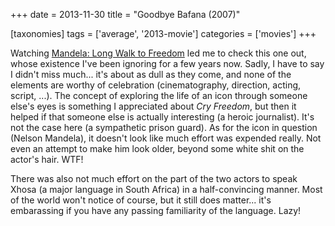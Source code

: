 +++
date = 2013-11-30
title = "Goodbye Bafana (2007)"

[taxonomies]
tags = ['average', '2013-movie']
categories = ['movies']
+++

Watching [Mandela: Long Walk to Freedom] led me to check this one out,
whose existence I\'ve been ignoring for a few years now. Sadly, I have
to say I didn\'t miss much\... it\'s about as dull as they come, and
none of the elements are worthy of celebration (cinematography,
direction, acting, script, \...). The concept of exploring the life of
an icon through someone else\'s eyes is something I appreciated about
*Cry Freedom*, but then it helped if that someone else is actually
interesting (a heroic journalist). It\'s not the case here (a
sympathetic prison guard). As for the icon in question (Nelson Mandela),
it doesn\'t look like much effort was expended really. Not even an
attempt to make him look older, beyond some white shit on the actor\'s
hair. WTF!

There was also not much effort on the part of the two actors to speak
Xhosa (a major language in South Africa) in a half-convincing manner.
Most of the world won\'t notice of course, but it still does matter\...
it\'s embarassing if you have any passing familiarity of the language.
Lazy!

  [Mandela: Long Walk to Freedom]: http://movies.tshepang.net/mandela-long-walk-to-freedom-2013
